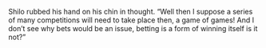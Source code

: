 Shilo rubbed his hand on his chin in thought. “Well then I suppose a series of many competitions will need to take place then, a game of games! And I don’t see why bets would be an issue, betting is a form of winning itself is it not?”